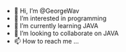 - 👋 Hi, I’m @GeorgeWav
- 👀 I’m interested in programming
- 🌱 I’m currently learning JAVA
- 💞️ I’m looking to collaborate on JAVA
- 📫 How to reach me ...

<!---
GeorgeWav/GeorgeWav is a ✨ special ✨ repository because its `README.md` (this file) appears on your GitHub profile.
You can click the Preview link to take a look at your changes.
--->
